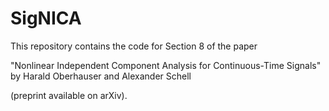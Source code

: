 # SigNICA

This repository contains the code for Section 8 of the paper

"Nonlinear Independent Component Analysis for Continuous-Time Signals" by Harald Oberhauser and Alexander Schell

(preprint available on arXiv).
